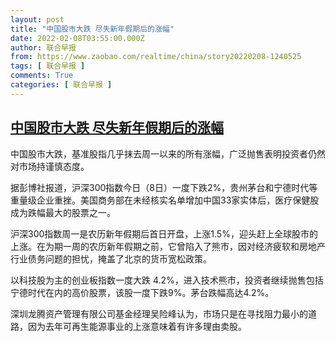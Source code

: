 ```yaml
---
layout: post
title: "中国股市大跌 尽失新年假期后的涨幅"
date: 2022-02-08T03:55:00.000Z
author: 联合早报
from: https://www.zaobao.com/realtime/china/story20220208-1240525
tags: [ 联合早报 ]
comments: True
categories: [ 联合早报 ]
---
```

<!--1644292500000-->
[中国股市大跌 尽失新年假期后的涨幅](https://www.zaobao.com/realtime/china/story20220208-1240525)
------

<div>
<p>中国股市大跌，基准股指几乎抹去周一以来的所有涨幅，广泛抛售表明投资者仍然对市场持谨慎态度。</p><p>据彭博社报道，沪深300指数今日（8日）一度下跌2%，贵州茅台和宁德时代等重量级企业重挫。美国商务部在未经核实名单增加中国33家实体后，医疗保健股成为跌幅最大的股票之一。&nbsp;</p><p>沪深300指数周一是农历新年假期后首日开盘，上涨1.5%，迎头赶上全球股市的上涨。在为期一周的农历新年假期之前，它曾陷入了熊市，因对经济疲软和房地产行业债务问题的担忧，掩盖了北京的货币宽松政策。</p><section id="imu"><div id="dfp-ad-imu1">        </div></section><p>以科技股为主的创业板指数一度大跌 4.2%，进入技术熊市，投资者继续抛售包括宁德时代在内的高价股票，该股一度下跌9%。茅台跌幅高达4.2%。</p><p>深圳龙腾资产管理有限公司基金经理吴险峰认为，市场只是在寻找阻力最小的道路，因为去年可再生能源事业的上涨意味着有许多理由卖股。<br>&nbsp;</p>      <div class="cx_paywall_placeholder" id="sph_cdp_40"></div>
</div>
